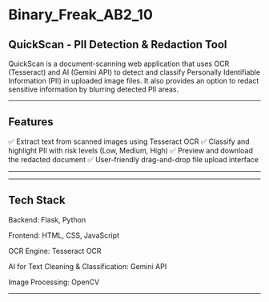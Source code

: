 # Binary_Freak_AB2_10
## QuickScan - PII Detection & Redaction Tool

QuickScan is a document-scanning web application that uses OCR (Tesseract) and AI (Gemini API) to detect and classify Personally Identifiable Information (PII) in uploaded image files. It also provides an option to redact sensitive information by blurring detected PII areas.

---

## Features

✅ Extract text from scanned images using Tesseract OCR
✅ Classify and highlight PII with risk levels (Low, Medium, High)
✅ Preview and download the redacted document
✅ User-friendly drag-and-drop file upload interface


---

---

## Tech Stack

Backend: Flask, Python

Frontend: HTML, CSS, JavaScript

OCR Engine: Tesseract OCR

AI for Text Cleaning & Classification: Gemini API

Image Processing: OpenCV

---
